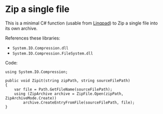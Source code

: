 # Zip a single file

This is a minimal C# function (usable from [Linqpad](../linqpad/01_summary.md)) to Zip a single file into its own archive.

References these libraries:

 * `System.IO.Compression.dll`
 * `System.IO.Compression.FileSystem.dll`

Code:

	using System.IO.Compression;

	public void Zipit(string zipPath, string sourceFilePath)
	{
		var file = Path.GetFileName(sourceFilePath);
		using (ZipArchive archive = ZipFile.Open(zipPath, ZipArchiveMode.Create))
			archive.CreateEntryFromFile(sourceFilePath, file);
	}